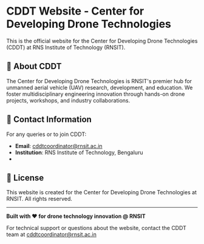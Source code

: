 # CDDT Website - Center for Developing Drone Technologies

This is the official website for the Center for Developing Drone Technologies (CDDT) at RNS Institute of Technology (RNSIT).

## 🚁 About CDDT

The Center for Developing Drone Technologies is RNSIT's premier hub for unmanned aerial vehicle (UAV) research, development, and education. We foster multidisciplinary engineering innovation through hands-on drone projects, workshops, and industry collaborations.

## 📧 Contact Information

For any queries or to join CDDT:
- **Email**: cddtcoordinator@rnsit.ac.in
- **Institution**: RNS Institute of Technology, Bengaluru
- 

## 📄 License

This website is created for the Center for Developing Drone Technologies at RNSIT. All rights reserved.

---

**Built with ❤️ for drone technology innovation @ RNSIT**

For technical support or questions about the website, contact the CDDT team at cddtcoordinator@rnsit.ac.in
